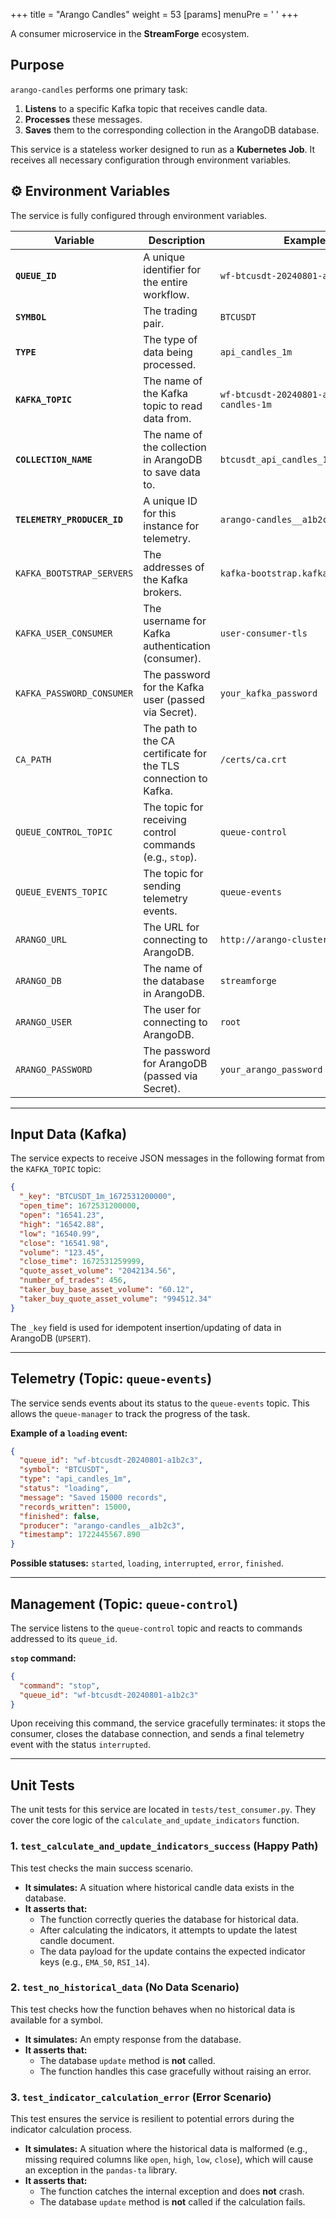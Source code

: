 +++
title = "Arango Candles"
weight = 53
[params]
  menuPre = '<i class="fa-fw fas fa-database"></i> '
+++

A consumer microservice in the **StreamForge** ecosystem.

## Purpose

`arango-candles` performs one primary task:

1.  **Listens** to a specific Kafka topic that receives candle data.
2.  **Processes** these messages.
3.  **Saves** them to the corresponding collection in the ArangoDB database.

This service is a stateless worker designed to run as a **Kubernetes Job**. It receives all necessary configuration through environment variables.

## ⚙️ Environment Variables

The service is fully configured through environment variables.

| Variable                  | Description                                                     | Example                                          |
| ------------------------- | --------------------------------------------------------------- | ------------------------------------------------ |
| **`QUEUE_ID`**            | A unique identifier for the entire workflow.                    | `wf-btcusdt-20240801-a1b2c3`                     |
| **`SYMBOL`**              | The trading pair.                                               | `BTCUSDT`                                        |
| **`TYPE`**                | The type of data being processed.                               | `api_candles_1m`                                 |
| **`KAFKA_TOPIC`**         | The name of the Kafka topic to read data from.                  | `wf-btcusdt-20240801-a1b2c3-api-candles-1m`      |
| **`COLLECTION_NAME`**     | The name of the collection in ArangoDB to save data to.         | `btcusdt_api_candles_1m_2024_08_01`              |
| **`TELEMETRY_PRODUCER_ID`**| A unique ID for this instance for telemetry.                   | `arango-candles__a1b2c3`                         |
| `KAFKA_BOOTSTRAP_SERVERS` | The addresses of the Kafka brokers.                             | `kafka-bootstrap.kafka:9093`                     |
| `KAFKA_USER_CONSUMER`     | The username for Kafka authentication (consumer).               | `user-consumer-tls`                              |
| `KAFKA_PASSWORD_CONSUMER` | The password for the Kafka user (passed via Secret).            | `your_kafka_password`                            |
| `CA_PATH`                 | The path to the CA certificate for the TLS connection to Kafka. | `/certs/ca.crt`                                  |
| `QUEUE_CONTROL_TOPIC`     | The topic for receiving control commands (e.g., `stop`).        | `queue-control`                                  |
| `QUEUE_EVENTS_TOPIC`      | The topic for sending telemetry events.                         | `queue-events`                                   |
| `ARANGO_URL`              | The URL for connecting to ArangoDB.                             | `http://arango-cluster.db:8529`                  |
| `ARANGO_DB`               | The name of the database in ArangoDB.                           | `streamforge`                                    |
| `ARANGO_USER`             | The user for connecting to ArangoDB.                            | `root`                                           |
| `ARANGO_PASSWORD`         | The password for ArangoDB (passed via Secret).                  | `your_arango_password`                           |

---

## Input Data (Kafka)

The service expects to receive JSON messages in the following format from the `KAFKA_TOPIC` topic:

```json
{
  "_key": "BTCUSDT_1m_1672531200000",
  "open_time": 1672531200000,
  "open": "16541.23",
  "high": "16542.88",
  "low": "16540.99",
  "close": "16541.98",
  "volume": "123.45",
  "close_time": 1672531259999,
  "quote_asset_volume": "2042134.56",
  "number_of_trades": 456,
  "taker_buy_base_asset_volume": "60.12",
  "taker_buy_quote_asset_volume": "994512.34"
}
```

The `_key` field is used for idempotent insertion/updating of data in ArangoDB (`UPSERT`).

---

## Telemetry (Topic: `queue-events`)

The service sends events about its status to the `queue-events` topic. This allows the `queue-manager` to track the progress of the task.

**Example of a `loading` event:**

```json
{
  "queue_id": "wf-btcusdt-20240801-a1b2c3",
  "symbol": "BTCUSDT",
  "type": "api_candles_1m",
  "status": "loading",
  "message": "Saved 15000 records",
  "records_written": 15000,
  "finished": false,
  "producer": "arango-candles__a1b2c3",
  "timestamp": 1722445567.890
}
```

**Possible statuses:** `started`, `loading`, `interrupted`, `error`, `finished`.

---

## Management (Topic: `queue-control`)

The service listens to the `queue-control` topic and reacts to commands addressed to its `queue_id`.

**`stop` command:**

```json
{
  "command": "stop",
  "queue_id": "wf-btcusdt-20240801-a1b2c3"
}
```

Upon receiving this command, the service gracefully terminates: it stops the consumer, closes the database connection, and sends a final telemetry event with the status `interrupted`.

---

## Unit Tests

The unit tests for this service are located in `tests/test_consumer.py`. They cover the core logic of the `calculate_and_update_indicators` function.

### 1. `test_calculate_and_update_indicators_success` (Happy Path)

This test checks the main success scenario.

-   **It simulates:** A situation where historical candle data exists in the database.
-   **It asserts that:**
    -   The function correctly queries the database for historical data.
    -   After calculating the indicators, it attempts to update the latest candle document.
    -   The data payload for the update contains the expected indicator keys (e.g., `EMA_50`, `RSI_14`).

### 2. `test_no_historical_data` (No Data Scenario)

This test checks how the function behaves when no historical data is available for a symbol.

-   **It simulates:** An empty response from the database.
-   **It asserts that:**
    -   The database `update` method is **not** called.
    -   The function handles this case gracefully without raising an error.

### 3. `test_indicator_calculation_error` (Error Scenario)

This test ensures the service is resilient to potential errors during the indicator calculation process.

-   **It simulates:** A situation where the historical data is malformed (e.g., missing required columns like `open`, `high`, `low`, `close`), which will cause an exception in the `pandas-ta` library.
-   **It asserts that:**
    -   The function catches the internal exception and does **not** crash.
    -   The database `update` method is **not** called if the calculation fails.
